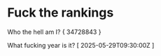 # Fuck the rankings

Who the hell am I?
{ 34728843 }

What fucking year is it?
[ 2025-05-29T09:30:00Z ]
